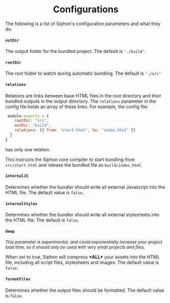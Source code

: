 <h1 align=center> Configurations </h1>

The following is a list of Siphon's configuration parameters and what they do:

#### `outDir`

The output folder for the bundled project. The default is `'./build'`.

#### `rootDir`

The root folder to watch during automatic bundling. The default is `'./src'`

#### `relations`

Relations are links between base HTML files in the root directory and their bundled outputs in the output directory. The `relations` parameter in the config file holds an array of these links.
For example, the config file:

```js
 module.exports = {
    rootDir: "src",
    outDir: "build",
    relations: [{ from: "start.html", to: "index.html" }]
  }
}
```

has only one relation.

This instructs the Siphon core compiler to start bundling from `src/start.html` and release the bundled file as `build/index.html`.

#### `internalJS`

Determines whether the bundler should write all external Javascript into the HTML file. The default value is `false`.

#### `internalStyles`

Determines whether the bundler should write all external stylesheets into the HTML file. The default is `false`.

#### `deep`

<p style='font-size:10pt; font-style: italic'> This parameter is experimental, and could exponentially increase your project load time, so it should only be used with very small projects and files. </p>

When set to true, Siphon will compress **\*ALL\*** your assets into the HTML file, including all script files, stylesheets and images. The default value is `false`.

#### `formatFiles`

Determines whether the output files should be formatted. The default value is `false`.
